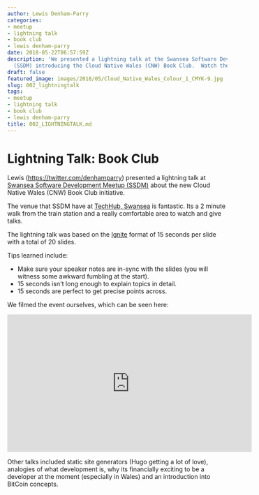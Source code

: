 ```yaml
---
author: Lewis Denham-Parry
categories:
- meetup
- lightning talk
- book club
- lewis denham-parry
date: 2018-05-22T06:57:59Z
description: 'We presented a lightning talk at the Swansea Software Development Meetup
  (SSDM) introducing the Cloud Native Wales (CNW) Book Club.  Watch the talk here! '
draft: false
featured_image: images/2018/05/Cloud_Native_Wales_Colour_1_CMYK-9.jpg
slug: 002_lightningtalk
tags:
- meetup
- lightning talk
- book club
- lewis denham-parry
title: 002_LIGHTNINGTALK.md
---
```


# Lightning Talk: Book Club

Lewis (https://twitter.com/denhamparry) presented a lightning talk at [Swansea Software Development Meetup (SSDM)](https://www.meetup.com/Swansea-Software-Development-Meetup/events/250343517/)  about the new Cloud Native Wales (CNW) Book Club initiative.

The venue that SSDM have at [TechHub, Swansea](https://swansea.techhub.com/) is fantastic.  Its a 2 minute walk from the train station and a really comfortable area to watch and give talks.

The lightning talk was based on the [Ignite](//www.ignitetalks.io/) format of 15 seconds per slide with a total of 20 slides.

Tips learned include:

* Make sure your speaker notes are in-sync with the slides (you will witness some awkward fumbling at the start).
* 15 seconds isn't long enough to explain topics in detail.
* 15 seconds are perfect to get precise points across.

We filmed the event ourselves, which can be seen here:

<iframe width="560" height="315" src="https://www.youtube.com/embed/kFksE2WWOpk" frameborder="0" allow="autoplay; encrypted-media" allowfullscreen></iframe>

Other talks included static site generators (Hugo getting a lot of love), analogies of what development is, why its financially exciting to be a developer at the moment (especially in Wales) and an introduction into BitCoin concepts.